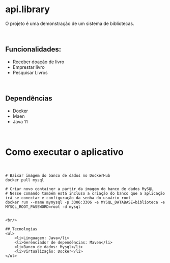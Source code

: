 # api.library
O projeto é uma demonstração de um sistema de bibliotecas. 

<br/>

## Funcionalidades:
<ul>
    <li>Receber doação de livro</li>
    <li>Emprestar livro</li> 
    <li>Pesquisar Livros</li>
</ul>

<br/>

## Dependências
<ul>
    <li>Docker</li>
    <li>Maen</li>
    <li>Java 11</li>
</ul>

<br/>

# Como executar o aplicativo
</br>

```
# Baixar imagem do banco de dados no DockerHub
docker pull mysql

# Criar novo container a partir da imagem do banco de dados MySQL
# Nesse comando também está incluso a criação do banco que a aplicação irá se conectar e configuração da senha do usuário root
docker run --name mymysql -p 3306:3306 -e MYSQL_DATABASE=biblioteca -e MYSQL_ROOT_PASSWORD=root -d mysql


<br/>

## Tecnologias
<ul>
    <li>Linguagem: Java</li>
    <li>Gerenciador de dependências: Maven</li>
    <li>Banco de dados: Mysql</li>
    <li>Virtualização: Docker</li>
</ul>
